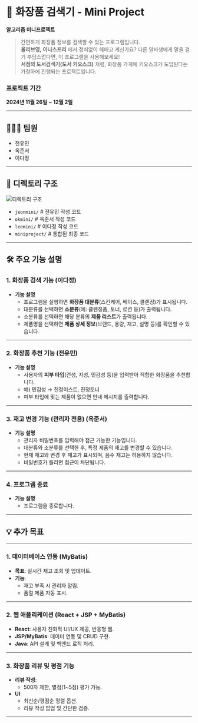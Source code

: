 # 💄 화장품 검색기 - Mini Project

**알고리즘 미니프로젝트**  
> 간편하게 화장품 정보를 검색할 수 있는 프로그램입니다.  
> **올리브영, 이니스프리** 에서 정처없이 헤매고 계신가요?
> 다른 알바생에게 말을 걸기 부담스럽다면, 이 프로그램을 사용해보세요!  
> **서점의 도서검색기(도서 키오스크)** 처럼, 화장품 가게에 키오스크가 도입된다는 가정하에 진행되는 프로젝트입니다.

### 프로젝트 기간  
**2024년 11월 26일 ~ 12월 2일**

---

## 🧑‍🤝‍🧑 팀원

- 전유민
- 옥준서
- 이다정

---

## 📂 디렉토리 구조

![디렉토리 구조](https://github.com/user-attachments/assets/3c7e0949-60ba-4236-a710-3038a05c9ff0)

- `jeonmini/` # 전유민 작성 코드
- `okmini/` # 옥준서 작성 코드
- `leemini/` # 이다정 작성 코드
- `miniproject/` # 통합된 최종 코드


---

## 🛠️ 주요 기능 설명

### 1. 화장품 검색 기능 (이다정)
- **기능 설명**  
  - 프로그램을 실행하면 **화장품 대분류**(스킨케어, 베이스, 클렌징)가 표시됩니다.
  - 대분류를 선택하면 **소분류**(예: 클렌징폼, 토너, 로션 등)가 출력됩니다.
  - 소분류를 선택하면 해당 분류의 **제품 리스트**가 출력됩니다.
  - 제품명을 선택하면 **제품 상세 정보**(브랜드, 용량, 재고, 설명 등)를 확인할 수 있습니다.

---

### 2. 화장품 추천 기능 (전유민)
- **기능 설명**  
  - 사용자의 **피부 타입**(건성, 지성, 민감성 등)을 입력받아 적합한 화장품을 추천합니다.  
  - 예) 민감성 → 진정미스트, 진정토너
  - 피부 타입에 맞는 제품이 없으면 안내 메시지를 출력합니다.

---

### 3. 재고 변경 기능 (관리자 전용) (옥준서)
- **기능 설명**  
  - 관리자 비밀번호를 입력해야 접근 가능한 기능입니다.  
  - 대분류와 소분류를 선택한 후, 특정 제품의 재고를 변경할 수 있습니다.  
  - 현재 재고와 변경 후 재고가 표시되며, 음수 재고는 허용하지 않습니다.  
  - 비밀번호가 틀리면 접근이 차단됩니다.

---

### 4. 프로그램 종료
- **기능 설명**  
  - 프로그램을 종료합니다.

---

## 💡 추가 목표

---

### 1. 데이터베이스 연동 (MyBatis)
- **목표**: 실시간 재고 조회 및 업데이트.
- **기능**:
  - 재고 부족 시 관리자 알림.
  - 품절 제품 자동 표시.

---

### 2. 웹 애플리케이션 (React + JSP + MyBatis)
- **React**: 사용자 친화적 UI/UX 제공, 반응형 웹.
- **JSP/MyBatis**: 데이터 연동 및 CRUD 구현.
- **Java**: API 설계 및 백엔드 로직 처리.

---

### 3. 화장품 리뷰 및 평점 기능
- **리뷰 작성**:
  - 500자 제한, 별점(1~5점) 평가 가능.
- **UI**:
  - 최신순/평점순 정렬 옵션.
  - 리뷰 작성 팝업 및 간단한 검증.

---



